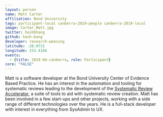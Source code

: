 ```yaml
---
layout: person
name: Matt Carter
affiliation: Bond University
tags: participant-local canberra-2019-people canberra-2019-local
image: Carter_Matt.jpg
twitter: hashbhang
github: hash-bang
developer: research-weaving
latitude: -28.0731
longitude: 153.4166
events:
  - {title: 2019-04-canberra, role: Participant}
core: "FALSE"
---
```

Matt is a software developer at the Bond University Center of Evidence Based Practice. He has an interest in the automation and tooling for systematic reviews leading to the development of the [Systematic Review Accelerator](http://crebp-sra.com), a suite of tools to aid with systematic review creation. Matt has been involved in a few start-ups and other projects, working with a side range of different technologies over the years.  He is a full-stack developer with interest in everything from SysAdmin to UX.